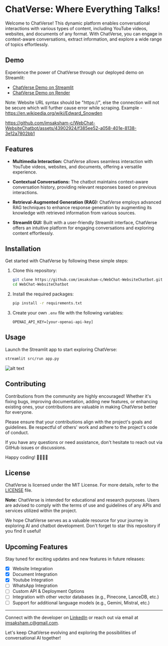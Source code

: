 # ChatVerse: Where Everything Talks!

Welcome to ChatVerse! This dynamic platform enables conversational interactions with various types of content, including YouTube videos, websites, and documents of any format. With ChatVerse, you can engage in context-aware conversations, extract information, and explore a wide range of topics effortlessly.

## Demo

Experience the power of ChatVerse through our deployed demo on Streamlit:

- [ChatVerse Demo on Streamlit](https://chatverse-demo.streamlit.app/)
- [ChatVerse Demo on Render](https://webchat-websitechatbot.onrender.com/)

Note: Website URL syntax should be "https://<website>", else the connection will not be secure which will further cause error while scraping. Example - https://en.wikipedia.org/wiki/Edward_Snowden


https://github.com/imsaksham-c/WebChat-WebsiteChatbot/assets/43902924/f385ee52-a058-401e-8138-3e12a7802bb1



## Features

- **Multimedia Interaction:** ChatVerse allows seamless interaction with YouTube videos, websites, and documents, offering a versatile experience.
  
- **Contextual Conversations:** The chatbot maintains context-aware conversation history, providing relevant responses based on previous interactions.
  
- **Retrieval-Augmented Generation (RAG):** ChatVerse employs advanced RAG techniques to enhance response generation by augmenting its knowledge with retrieved information from various sources.

- **Streamlit GUI:** Built with a user-friendly Streamlit interface, ChatVerse offers an intuitive platform for engaging conversations and exploring content effortlessly.

## Installation

Get started with ChatVerse by following these simple steps:

1. Clone this repository:

    ```bash
    git clone https://github.com/imsaksham-c/WebChat-WebsiteChatbot.git
    cd WebChat-WebsiteChatbot
    ```

2. Install the required packages:

    ```bash
    pip install -r requirements.txt
    ```

3. Create your own `.env` file with the following variables:

    ```plaintext
    OPENAI_API_KEY=[your-openai-api-key]
    ```

## Usage

Launch the Streamlit app to start exploring ChatVerse:

```bash
streamlit src/run app.py
```

![alt text](https://github.com/imsaksham-c/WebChat-WebsiteChatbot/blob/main/docs/HTML-rag-diagram.jpg)

## Contributing

Contributions from the community are highly encouraged! Whether it's fixing bugs, improving documentation, adding new features, or enhancing existing ones, your contributions are valuable in making ChatVerse better for everyone.

Please ensure that your contributions align with the project's goals and guidelines. Be respectful of others' work and adhere to the project's code of conduct.

If you have any questions or need assistance, don't hesitate to reach out via GitHub issues or discussions.

Happy coding! 🚀👨‍💻🤖

## License

ChatVerse is licensed under the MIT License. For more details, refer to the [LICENSE](LICENSE) file.

**Note:** ChatVerse is intended for educational and research purposes. Users are advised to comply with the terms of use and guidelines of any APIs and services utilized within the project.

We hope ChatVerse serves as a valuable resource for your journey in exploring AI and chatbot development. Don't forget to star this repository if you find it useful!

## Upcoming Features

Stay tuned for exciting updates and new features in future releases:

- [x] Website Integration
- [x] Document Integration
- [x] Youtube Integration 
- [ ] WhatsApp Integration
- [ ] Custom API & Deployment Options
- [ ] Integration with other vector databases (e.g., Pinecone, LanceDB, etc.)
- [ ] Support for additional language models (e.g., Gemini, Mistral, etc.)

---
Connect with the developer on [LinkedIn](https://www.linkedin.com/in/saksham-chaurasia/) or reach out via email at imsaksham.c@gmail.com.

Let's keep ChatVerse evolving and exploring the possibilities of conversational AI together!
